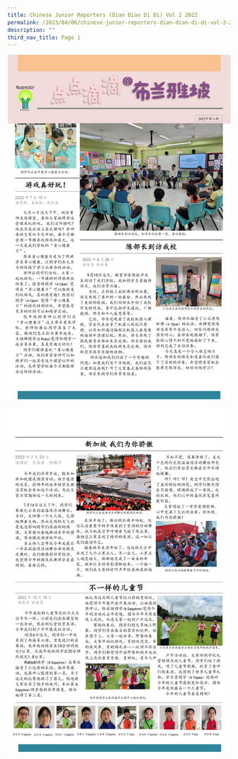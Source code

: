 ```yaml
---
title: Chinese Junior Reporters (Dian Dian Di Di) Vol 2 2022
permalink: /2023/04/06/chinese-junior-reporters-dian-dian-di-di-vol-2-2022/
description: ""
third_nav_title: Page 1
---
```

![](/images/Publications/brps-cl-newspaper-2022-sem-2_final_page-0001.jpg)

![](/images/Publications/brps-cl-newspaper-2022-sem-2_final_page-0002.jpg)